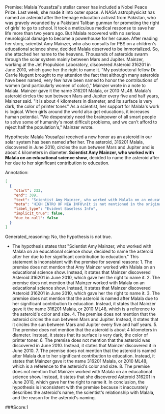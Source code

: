 
Premise:
Malala Yousafzai's stellar career has included a Nobel Peace Prize. Last week, she made it into outer space. A NASA astrophysicist has named an asteroid after the teenage education activist from Pakistan, who was gravely wounded by a Pakistani Taliban gunman for promoting the right of girls' to go to school. It took a meticulous medical response to save her life more than two years ago. But Malala recovered with no serious neurological damage to become a powerhouse for her cause. After reading her story, scientist Amy Mainzer, who also consults for PBS on a children's educational science show, decided Malala deserved to be immortalized. So, she attached her name to the heavens. Thousands of asteroids swarm through the solar system mainly between Mars and Jupiter. Mainzer, working at the Jet Propulsion Laboratory, discovered Asteroid 316201 in June 2010, which gave her the right to name it. "My postdoctoral fellow Dr. Carrie Nugent brought to my attention the fact that although many asteroids have been named, very few have been named to honor the contributions of women (and particularly women of color)," Mainzer wrote in a note to Malala. Mainzer gave it the name 316201 Malala, or 2010 ML48. Malala's asteroid circles the sun between Mars and Jupiter every five and half years, Mainzer said. "It is about 4 kilometers in diameter, and its surface is very dark, the color of printer toner." As a scientist, her support for Malala's work is logical. When girls around the world also get educations, it increases human potential. "We desperately need the brainpower of all smart people to solve some of humanity's most difficult problems, and we can't afford to reject half the population's," Mainzer wrote.


Hypothesis:
Malala Yousafzai received a new honor as an asteroid in our solar system has been named after her. The asteroid, 316201 Malala, discovered in June 2010, circles the sun between Mars and Jupiter and is about 4 kilometers in diameter. **Scientist Amy Mainzer, who worked with Malala on an educational science show**, decided to name the asteroid after her due to her significant contribution to education.

Annotation:
```json
[
  {
    "start": 233,
    "end": 309,
    "text": "Scientist Amy Mainzer, who worked with Malala on an educational science show",
    "meta": "HIGH INTRO OF NEW INFO\nIt is not mentioned in the original source that Scientist Amy Mainzer worked with Malala on an educational science show.",
    "label_type": "Evident Baseless Info",
    "implicit_true": false,
    "due_to_null": false
  }
]
```

Generated_reasoning:
No, the hypothesis is not true. 
- The hypothesis states that "Scientist Amy Mainzer, who worked with Malala on an educational science show, decided to name the asteroid after her due to her significant contribution to education." This statement is inconsistent with the premise for several reasons: 1. The premise does not mention that Amy Mainzer worked with Malala on an educational science show. Instead, it states that Mainzer discovered Asteroid 316201 in June 2010, which gave her the right to name it. 2. The premise does not mention that Mainzer worked with Malala on an educational science show. Instead, it states that Mainzer discovered Asteroid 316201 in June 2010, which gave her the right to name it. 3. The premise does not mention that the asteroid is named after Malala due to her significant contribution to education. Instead, it states that Mainzer gave it the name 316201 Malala, or 2010 ML48, which is a reference to the asteroid's color and size. 4. The premise does not mention that the asteroid circles the sun between Mars and Jupiter. Instead, it states that it circles the sun between Mars and Jupiter every five and half years. 5. The premise does not mention that the asteroid is about 4 kilometers in diameter. Instead, it states that its surface is very dark, the color of printer toner. 6. The premise does not mention that the asteroid was discovered in June 2010. Instead, it states that Mainzer discovered it in June 2010. 7. The premise does not mention that the asteroid is named after Malala due to her significant contribution to education. Instead, it states that Mainzer gave it the name 316201 Malala, or 2010 ML48, which is a reference to the asteroid's color and size. 8. The premise does not mention that Mainzer worked with Malala on an educational science show. Instead, it states that she discovered Asteroid 316201 in June 2010, which gave her the right to name it. In conclusion, the hypothesis is inconsistent with the premise because it inaccurately describes the asteroid's name, the scientist's relationship with Malala, and the reason for the asteroid's naming.

###Score:1
